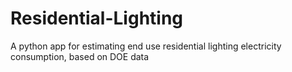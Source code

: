 # Residential-Lighting
A python app for estimating end use residential lighting electricity consumption, based on DOE data
